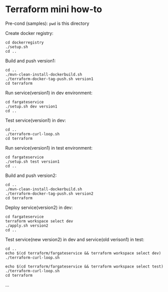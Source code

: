 # Terraform mini how-to

Pre-cond (samples): `pwd` is this directory

Create docker registry:

    cd dockerregistry
    ./setup.sh
    cd ..

Build and push version1:

    cd ..
    ./mvn-clean-install-dockerbuild.sh
    ./terraform-docker-tag-push.sh version1
    cd terraform

Run service(version1) in dev environment:

    cd fargateservice
    ./setup.sh dev version1
    cd ..
    
Test service(version1) in dev:

    cd ..
    ./terraform-curl-loop.sh
    cd terraform

Run service(version1) in test environment:

    cd fargateservice
    ./setup.sh test version1
    cd ..

Build and push version2:

    cd ..
    ./mvn-clean-install-dockerbuild.sh
    ./terraform-docker-tag-push.sh version2
    cd terraform

Deploy service(version2) in dev:

    cd fargateservice
    terraform workspace select dev
    ./apply.sh version2
    cd ..

Test service(new version2) in dev and service(old verison1) in test:

    cd ..
    echo $(cd terraform/fargateservice && terraform workspace select dev)
    ./terraform-curl-loop.sh
    
    echo $(cd terraform/fargateservice && terraform workspace select test)
    ./terraform-curl-loop.sh
    cd terraform

...
